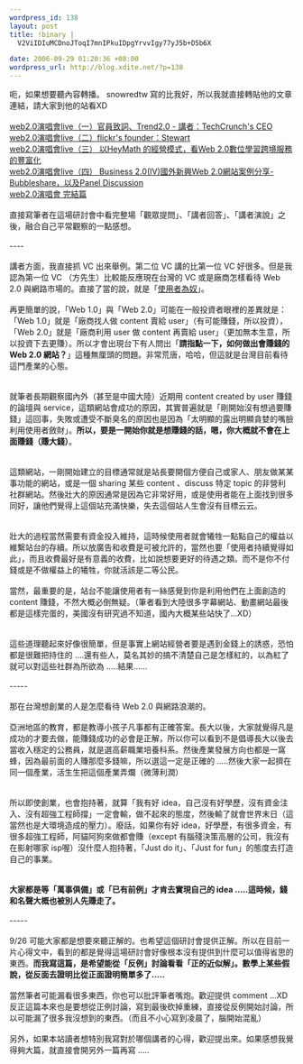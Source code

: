 ```yaml
--- 
wordpress_id: 138
layout: post
title: !binary |
  V2ViIDIuMCDnoJToqI7mnIPkuIDpgYrvvIgy77yJ5b+D5b6X

date: 2006-09-29 01:20:36 +08:00
wordpress_url: http://blog.xdite.net/?p=138
---
```

呃，如果想要聽內容轉播。 snowredtw 寫的比我好，所以我就直接轉貼他的文章連結，請大家到他的站看XD<br /><br /><a href="http://snowredtw.blogspot.com/2006/09/web20live.html">web2.0演唱會live（一）官員致詞、Trend2.0  - 講者：TechCrunch's CEO</a><br /><a href="http://snowredtw.blogspot.com/2006/09/web20liveflickrs-founderstewart.html">web2.0演唱會live（二）flickr's founder：Stewart </a><br /><a href="http://snowredtw.blogspot.com/2006/09/web20live-heymath-web-20.html">web2.0演唱會live（三） 以HeyMath 的經營模式，看Web 2.0數位學習跨境服務的豐富化</a><br /><a href="http://snowredtw.blogspot.com/2006/09/web20live-business-20ivweb-20.html">web2.0演唱會live（四） Business 2.0(IV)國外新興Web 2.0網站案例分享-Bubbleshare，以及Panel Discussion</a><br /><a href="http://snowredtw.blogspot.com/2006/09/web20.html">web2.0演唱會 完結篇</a><br /><br />直接寫筆者在這場研討會中看完整場「觀眾提問」、「講者回答」、「講者演說」之後，融合自己平常觀察的一點感想。<br /><br />----<br /><br />講者方面，我直接抓 VC 出來舉例。第二位 VC 講的比第一位 VC 好很多。但是我認為第一位 VC （方先生）比較能反應現在台灣的 VC 或是廠商怎樣看待 Web 2.0 與網路市場的。直接了當的說，就是「<a href="http://blog.ijliao.info/archives/2006/06/09/2348/">使用者為奴</a>」。<br /><br />再更簡單的說，「Web 1.0」與「Web 2.0」可能在一般投資者眼裡的差異就是：「Web 1.0」就是「廠商找人做 content 賣給 user」（有可能賺錢，所以投資），「Web 2.0」就是「廠商利用 user 做 content 再賣給 user」（更加無本生意，所以投資下去更賺）。所以才會出現台下有人問出「<b>請指點一下，如何做出會賺錢的 Web 2.0 網站？</b>」這種無厘頭的問題。非常荒唐，哈哈，但這就是台灣目前看待這門產業的心態。<br /><br /><br />就筆者長期觀察國內外（甚至是中國大陸）近期用 content created by user 賺錢的論壇與 service，這類網站會成功的原因，其實普遍就是「剛開始沒有想過要賺錢」這回事，失敗或遭受不斷臭名的原因也是因為「太明顯的露出明顯貪婪的嘴臉利用使用者斂財」。<b>所以，要是一開始你就是想賺錢的話，嗯，你大概就不會在上面賺錢（賺大錢）</b>。<br /><br /><br />這類網站，一剛開始建立的目標通常就是站長要開個方便自己或家人、朋友做某某事功能的網站，或是一個 sharing 某些 content 、discuss 特定 topic 的非營利社群網站。然後壯大的原因通常是因為它非常好用，或是使用者能在上面找到很多同好，讓他們覺得上這個站充滿快樂，失去這個站人生會沒有目標云云。<br /><br /><br />壯大的過程當然需要有資金投入維持，這時候使用者就會犧牲一點點自己的權益以維繫站台的存續。所以放廣告和收費是可被允許的，當然也要「使用者持續覺得如此」，而且收費最好是有意義的收費，比如說想要更好的待遇之類。而不是你不付錢或是不做權益上的犧牲，你就活該是二等公民。<br /><br />當然，最重要的是，站台不能讓使用者有一絲感覺到你是利用他們在上面創造的 content 賺錢，不然大概必倒無疑。（筆者看到大陸很多字幕網站、動畫網站最後都是這樣完蛋的，美國沒有研究過不知道，國內大概某些站快了...XD）<br /><br /><br />這些道理聽起來好像很簡單，但是事實上網站經營者要是遇到金錢上的誘惑，恐怕都是很難把持住的 ....還有些人，莫名其妙的搞不清楚自己是怎樣紅的，以為紅了就可以對這些社群為所欲為 .....結果......<br /><br />-----<br /><br />那在台灣想創業的人是怎麼看待 Web 2.0 與網路浪潮的。<br /><br />亞洲地區的教育，都是教導小孩子凡事都有正確答案。長大以後，大家就覺得凡是成功的才要去做，能賺錢成功的必會是正解，所以你可以看到不是倡導長大以後去當收入穩定的公務員，就是選高薪職業培養科系。然後產業發展方向也都是一窩蜂，因為最前面的人賺那麼多錢嘛，所以選這一定是正確的 .....然後大家一起擠在同一個產業，活生生把這個產業弄爛（微薄利潤）<br /><br /><br />所以即使創業，也會抱持著，就算「我有好 idea，自己沒有好學歷，沒有資金注入、沒有超強工程師撐」一定會輸，做不起來的態度，然後輸了就會世界末日（這當然也是大環境造成的壓力）。廢話，如果你有好 idea，好學歷，有很多資金，有很多超強工程師，阿貓阿狗來做都會賺（except 有腦殘決策高層的公司，我沒有在影射哪家 isp喔）沒什麼人抱持著，「Just do it」、「Just for fun」的態度去打造自己的事業。<br /><br /><br /><b>大家都是等「萬事俱備」或「已有前例」才肯去實現自己的 idea .....這時候，錢和名聲大概也被別人先賺走了。</b><br /><br />-----<br /><br />9/26 可能大家都是想要來聽正解的。也希望這個研討會提供正解。所以在目前一片心得文中，看到的都是覺得這場研討會好像根本沒有提供到什麼可以值得省思的東西。<b>而我寫這篇，是希望能從「反例」討論看看「正的近似解」。數學上某些假說，從反面去證明比從正面證明簡單多了.....</b><br /><br />當然筆者可能漏看很多東西，你也可以批評筆者嘴炮。歡迎提供 comment ...XD 反正這篇本來也是要想從正例討論，寫到最後砍掉重練，直接從反例開始討論，所以可能漏了很多我沒想到的東西。（而且不小心寫到凌晨了，腦開始混亂）<br /><br />另外，如果本站讀者想特別我寫對於哪個講者的心得，歡迎提出來。如果感想我覺得夠大篇，就直接會開另外一篇再寫 .....<br /><br /><br /><br />
